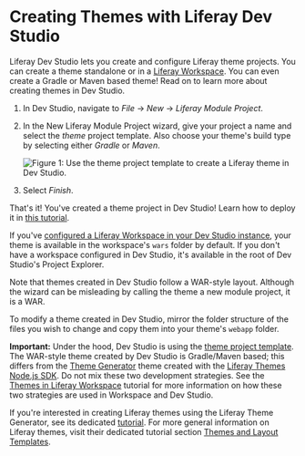 # Creating Themes with Liferay Dev Studio [](id=creating-themes-with-liferay-ide)

Liferay Dev Studio lets you create and configure Liferay theme projects. You can
create a theme standalone or in a
[Liferay Workspace](/develop/tutorials/-/knowledge_base/7-1/liferay-workspace).
You can even create a Gradle or Maven based theme! Read on to learn more about
creating themes in Dev Studio.

1.  In Dev Studio, navigate to *File* &rarr; *New* &rarr; *Liferay Module
    Project*.

2.  In the New Liferay Module Project wizard, give your project a name and
    select the *theme* project template. Also choose your theme's build type by
    selecting either *Gradle* or *Maven*.

    ![Figure 1: Use the theme project template to create a Liferay theme in Dev Studio.](../../../images/theme-in-ide.png)

3.  Select *Finish*.

That's it! You've created a theme project in Dev Studio! Learn how to deploy it
in
[this tutorial](/develop/tutorials/-/knowledge_base/7-1/deploying-projects-with-liferay-ide).

If you've
[configured a Liferay Workspace in your Dev Studio instance](/develop/tutorials/-/knowledge_base/7-1/creating-a-liferay-workspace-with-liferay-ide),
your theme is available in the workspace's `wars` folder by default. If you
don't have a workspace configured in Dev Studio, it's available in the root of
Dev Studio's Project Explorer.

Note that themes created in Dev Studio follow a WAR-style layout. Although the
wizard can be misleading by calling the theme a new module project, it is a WAR.

To modify a theme created in Dev Studio, mirror the folder structure of the
files you wish to change and copy them into your theme's `webapp` folder.

**Important:** Under the hood, Dev Studio is using the
[theme project template](/develop/reference/-/knowledge_base/7-1/theme-template).
The WAR-style theme created by Dev Studio is Gradle/Maven based; this differs
from the
[Theme Generator](/develop/tutorials/-/knowledge_base/7-1/creating-themes) theme
created with the
[Liferay Themes Node.js SDK](https://github.com/liferay/liferay-themes-sdk/tree/master/packages).
Do not mix these two development strategies. See the
[Themes in Liferay Workspace]()
tutorial for more information on how these two strategies are used in Workspace
and Dev Studio.

If you're interested in creating Liferay themes using the
Liferay Theme Generator, see its dedicated
[tutorial](/develop/tutorials/-/knowledge_base/7-1/creating-themes). For more
general information on Liferay themes, visit their dedicated tutorial section
[Themes and Layout Templates](/develop/tutorials/-/knowledge_base/7-1/themes-and-layout-templates).
